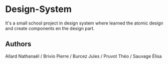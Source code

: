 # Design-System

It's a small school project in design system where learned the atomic design and create components en the design part.

## Authors 

Allard Nathanaël / Brivio Pierre / Burcez Jules / Pruvot Théo / Sauvage Élisa


